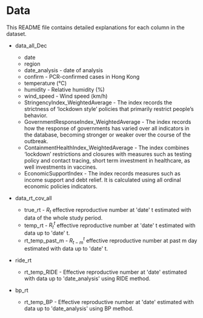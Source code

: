 
# Data
This README file contains detailed explanations for each column in the dataset.

* data_all_Dec 
  - date
  - region
  - date_analysis - date of analysis
  - confirm - PCR-confirmed cases in Hong Kong
  - temperature (°C)
  - humidity - Relative humidity (%)
  - wind_speed - Wind speed (km/h)
  - StringencyIndex_WeightedAverage - The index records the strictness of ‘lockdown style’ policies that primarily restrict people’s behavior. 
  - GovernmentResponseIndex_WeightedAverage - The index records how the response of governments has varied over all indicators in the database, becoming stronger or weaker over the course of the outbreak.
  - ContainmentHealthIndex_WeightedAverage - The index combines ‘lockdown’ restrictions and closures with measures such as testing policy and contact tracing, short term investment in healthcare, as well investments in vaccines. 
  - EconomicSupportIndex - The index records measures such as income support and debt relief. It is calculated using all ordinal economic policies indicators. 
  

* data_rt_cov_all 
  - true_rt - $R_t$ effective reproductive number at 'date' t estimated with data of the whole study period.
  - temp_rt - $R_t^t$ effective reproductive number at 'date' t estimated with data up to 'date' t.
  - rt_temp_past_m - $R_{t-m}^{t}$ effective reproductive number at past m day estimated with data up to 'date' t. 

* ride_rt
  - rt_temp_RIDE - Effective reproductive number at 'date' estimated with data up to 'date_analysis' using RIDE method.
  
* bp_rt
  - rt_temp_BP - Effective reproductive number at 'date' estimated with data up to 'date_analysis' using BP method.